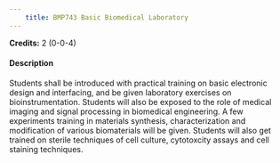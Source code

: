 ```yaml
---
    title: BMP743 Basic Biomedical Laboratory
---
```

**Credits:** 2 (0-0-4)



#### Description 
Students shall be introduced with practical training on basic electronic design and interfacing, and be given laboratory exercises on bioinstrumentation. Students will also be exposed to the role of medical imaging and signal processing in biomedical engineering. A few experiments training in materials synthesis, characterization and modification of various biomaterials will be given. Students will also get trained on sterile techniques of cell culture, cytotoxcity assays and cell staining techniques.